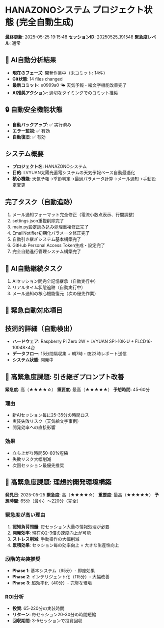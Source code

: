 # HANAZONOシステム プロジェクト状態 (完全自動生成)

**最終更新**: 2025-05-25 19:15:48
**セッションID**: 20250525_191548
**緊急度レベル**: 通常

## 🤖 AI自動分析結果
- **現在のフェーズ**: 開発作業中（未コミット: 14件）
- **Git状態**: 14 files changed
- **最新コミット**: e0999a0 🌤️ 天気予報・絵文字機能改善完了
- **AI推奨アクション**: 適切なタイミングでのコミット推奨

## 🔒 自動安全機能状態
- **自動バックアップ**: ✅ 実行済み
- **エラー監視**: ✅ 有効
- **自動復旧**: ✅ 有効

## システム概要
- **プロジェクト名**: HANAZONOシステム
- **目的**: LVYUAN太陽光蓄電システムの天気予報ベース自動最適化
- **核心機能**: 天気予報→季節判定→最適パラメータ計算→メール通知→手動設定変更

## 完了タスク（自動追跡）
1. メール通知フォーマット完全修正（電流小数点表示、行間調整）
2. settings.json重複削除完了
3. main.py設定読み込み処理重複修正完了
4. EmailNotifier初期化パラメータ修正完了
5. 自動引き継ぎシステム基本構築完了
6. GitHub Personal Access Token生成・設定完了
7. 完全自動進行管理システム構築完了

## 🎯 AI自動継続タスク
1. AIセッション間完全記憶継承（自動実行中）
2. リアルタイム状態追跡（自動実行中）
3. メール通知の核心機能復元（次の優先作業）

## 🚨 緊急自動対応項目


## 技術的詳細（自動検出）
- **ハードウェア**: Raspberry Pi Zero 2W + LVYUAN SPI-10K-U + FLCD16-10048×4台
- **データフロー**: 15分間隔収集 + 朝7時・夜23時レポート送信
- **システム状態**: 開発中

## 🚨 高緊急度課題: 引き継ぎプロンプト改善
**緊急度**: 高（★★★★☆）
**重要度**: 最高（★★★★★）
**予想時間**: 45-60分

### 理由
- 新AIセッション毎に25-35分の時間ロス
- 実装失敗リスク（天気絵文字事例）
- 開発効率への直接影響

### 効果
- 立ち上がり時間50-60%短縮
- 失敗リスク大幅削減
- 次回セッション最優先推奨

## 🚨 高緊急度課題: 理想的開発環境構築

**発見日**: 2025-05-25
**緊急度**: 高（★★★★☆）
**重要度**: 最高（★★★★★）
**予想時間**: 65分（最小）〜220分（完全）

### 緊急度が高い理由
1. **認知負荷問題**: 毎セッション大量の情報処理が必要
2. **開発効率**: 現在の2-3倍の速度向上が可能
3. **ストレス削減**: 手動操作の大幅削減
4. **累積効果**: セッション毎の効率向上 = 大きな生産性向上

### 段階的実装推奨
- **Phase 1**: 基本システム（65分）- 即座効果
- **Phase 2**: インテリジェント化（115分）- 大幅改善
- **Phase 3**: 超効率化（40分）- 完璧な環境

### ROI分析
- **投資**: 65-220分の実装時間
- **リターン**: 毎セッション20-30分の時間短縮
- **回収期間**: 3-5セッションで投資回収
